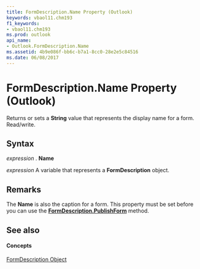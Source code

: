 ```yaml
---
title: FormDescription.Name Property (Outlook)
keywords: vbaol11.chm193
f1_keywords:
- vbaol11.chm193
ms.prod: outlook
api_name:
- Outlook.FormDescription.Name
ms.assetid: 4b9e086f-bb6c-b7a1-8cc0-28e2e5c84516
ms.date: 06/08/2017
---
```



# FormDescription.Name Property (Outlook)

Returns or sets a **String** value that represents the display name for a form. Read/write.


## Syntax

 _expression_ . **Name**

 _expression_ A variable that represents a **FormDescription** object.


## Remarks

The **Name** is also the caption for a form. This property must be set before you can use the **[FormDescription.PublishForm](formdescription-publishform-method-outlook.md)** method.


## See also


#### Concepts


[FormDescription Object](formdescription-object-outlook.md)

